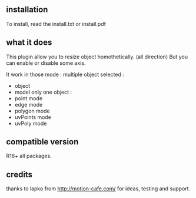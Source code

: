 ## installation

To install, read the install.txt or install.pdf

## what it does

This plugin allow you to resize object homothetically. (all direction)
But you can enable or disable some axis.

It work in those mode :
 multiple object selected : 
- object 
- model 
 only one object : 
- point mode 
- edge mode
- polygon mode
- uvPoints mode 
- uvPoly mode


## compatible version 
R16+ all packages.

## credits

thanks to lapko from http://motion-cafe.com/ for ideas, testing and support.